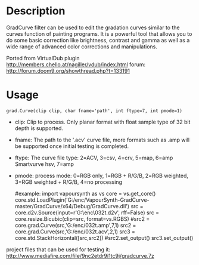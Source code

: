 Description
===========

GradCurve filter can be used to edit the gradation curves similar to the curves function of painting programs. It is a powerful tool that allows you to do some basic correction like brightness, contrast and gamma as well as a wide range of advanced color corrections and manipulations.

Ported from VirtualDub plugin http://members.chello.at/nagiller/vdub/index.html forum: http://forum.doom9.org/showthread.php?t=133191


Usage
=====

    grad.Curve(clip clip, char fname='path', int ftype=7, int pmode=1)

* clip: Clip to process. Only planar format with float sample type of 32 bit depth is supported.

* fname: The path to the '.acv' curve file, more formats such as .amp will be supported once initial testing is completed.

* ftype: The curve file type: 2=ACV, 3=csv, 4=crv, 5=map, 6=amp Smartvurve hsv, 7=amp

* pmode: process mode: 0=RGB only, 1=RGB + R/G/B, 2=RGB weighted, 3=RGB weighted + R/G/B, 4=no processing

	#example:
	import vapoursynth as vs
	core = vs.get_core()
	core.std.LoadPlugin('G:/enc/VapourSynth-GradCurve-master/GradCurve/x64/Debug/GradCurve.dll')
	src = core.d2v.Source(input=r'G:\enc\032t.d2v', rff=False)
	src = core.resize.Bicubic(clip=src, format=vs.RGBS)
	#src2 = core.grad.Curve(src,'G:/enc/032t.amp',7,1)
	src2 = core.grad.Curve(src,'G:/enc/032t.acv',2,1)
	src3 = core.std.StackHorizontal([src,src2])
	#src2.set_output()
	src3.set_output()
	
project files that can be used for testing it: http://www.mediafire.com/file/9nc2etdr9i1tc9j/gradcurve.7z